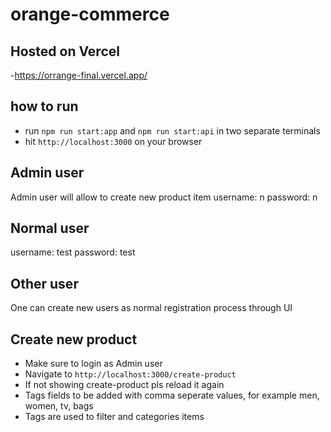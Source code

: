 # orange-commerce

## Hosted on Vercel
-https://orrange-final.vercel.app/

## how to run
- run `npm run start:app` and `npm run start:api` in two separate terminals
- hit `http://localhost:3000` on your browser

## Admin user
Admin user will allow to create new product item
username: n
password: n

## Normal user
username: test
password: test

## Other user
One can create new users as normal registration process through UI

## Create new product
- Make sure to login as Admin user
- Navigate to `http://localhost:3000/create-product`
- If not showing create-product pls reload it again
- Tags fields to be added with comma seperate values, for example men, women, tv, bags 
- Tags are used to filter and categories items
